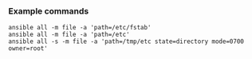 ### Example commands

```shell
ansible all -m file -a 'path=/etc/fstab'
ansible all -m file -a 'path=/etc'
ansible all -s -m file -a 'path=/tmp/etc state=directory mode=0700 owner=root'
```
